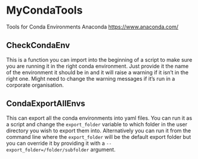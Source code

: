 # MyCondaTools
Tools for Conda Environments Anaconda https://www.anaconda.com/ 

## CheckCondaEnv

This is a function you can import into the beginning of a script to make sure you are running it in the right conda environment. Just provide it the name of the environment it should be in and it will raise a warning if it isn’t in the right one. Might need to change the warning messages if it’s run in a corporate organisation.

## CondaExportAllEnvs

This can export all the conda environments into yaml files. You can run it as a script and change the `export_folder` variable to which folder in the user directory you wish to export them into. Alternatively you can run it from the command line where the `export_folder` will be the default export folder but you can override it by providing it with a `--export_folder=/folder/subfolder` argument.

